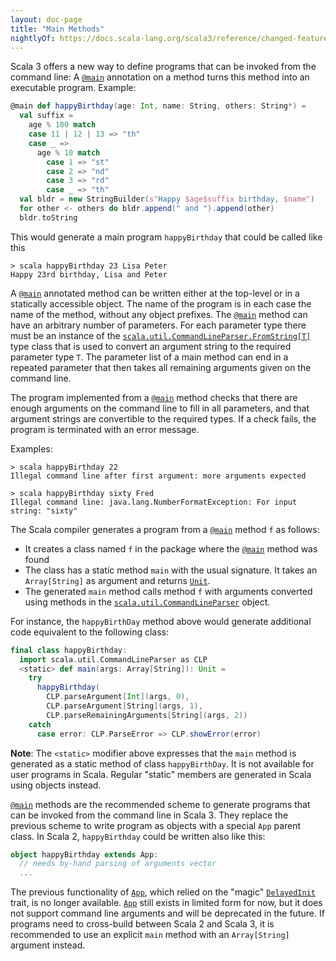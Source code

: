 ```yaml
---
layout: doc-page
title: "Main Methods"
nightlyOf: https://docs.scala-lang.org/scala3/reference/changed-features/main-functions.html
---
```


Scala 3 offers a new way to define programs that can be invoked from the command line:
A [`@main`](https://scala-lang.org/api/3.x/scala/main.html) annotation on a method turns this method into an executable program.
Example:

```scala
@main def happyBirthday(age: Int, name: String, others: String*) =
  val suffix =
    age % 100 match
    case 11 | 12 | 13 => "th"
    case _ =>
      age % 10 match
        case 1 => "st"
        case 2 => "nd"
        case 3 => "rd"
        case _ => "th"
  val bldr = new StringBuilder(s"Happy $age$suffix birthday, $name")
  for other <- others do bldr.append(" and ").append(other)
  bldr.toString
```

This would generate a main program `happyBirthday` that could be called like this

```
> scala happyBirthday 23 Lisa Peter
Happy 23rd birthday, Lisa and Peter
```

A [`@main`](https://scala-lang.org/api/3.x/scala/main.html) annotated method can be written either at the top-level or in a statically accessible object. The name of the program is in each case the name of the method, without any object prefixes. The [`@main`](https://scala-lang.org/api/3.x/scala/main.html) method can have an arbitrary number of parameters.
For each parameter type there must be an instance of the [`scala.util.CommandLineParser.FromString[T]`](https://scala-lang.org/api/3.x/scala/util/CommandLineParser$$FromString.html) type class that is used to convert an argument string to the required parameter type `T`.
The parameter list of a main method can end in a repeated parameter that then takes all remaining arguments given on the command line.

The program implemented from a [`@main`](https://scala-lang.org/api/3.x/scala/main.html) method checks that there are enough arguments on
the command line to fill in all parameters, and that argument strings are convertible to
the required types. If a check fails, the program is terminated with an error message.

Examples:

```
> scala happyBirthday 22
Illegal command line after first argument: more arguments expected

> scala happyBirthday sixty Fred
Illegal command line: java.lang.NumberFormatException: For input string: "sixty"
```

The Scala compiler generates a program from a [`@main`](https://scala-lang.org/api/3.x/scala/main.html) method `f` as follows:

 - It creates a class named `f` in the package where the [`@main`](https://scala-lang.org/api/3.x/scala/main.html) method was found
 - The class has a static method `main` with the usual signature. It takes an `Array[String]`
   as argument and returns [`Unit`](https://scala-lang.org/api/3.x/scala/Unit.html).
 - The generated `main` method calls method `f` with arguments converted using
   methods in the [`scala.util.CommandLineParser`](https://scala-lang.org/api/3.x/scala/util/CommandLineParser$.html) object.

For instance, the `happyBirthDay` method above would generate additional code equivalent to the following class:

```scala
final class happyBirthday:
  import scala.util.CommandLineParser as CLP
  <static> def main(args: Array[String]): Unit =
    try
      happyBirthday(
        CLP.parseArgument[Int](args, 0),
        CLP.parseArgument[String](args, 1),
        CLP.parseRemainingArguments[String](args, 2))
    catch
      case error: CLP.ParseError => CLP.showError(error)
```

**Note**: The `<static>` modifier above expresses that the `main` method is generated
as a static method of class `happyBirthDay`. It is not available for user programs in Scala. Regular "static" members are generated in Scala using objects instead.

[`@main`](https://scala-lang.org/api/3.x/scala/main.html) methods are the recommended scheme to generate programs that can be invoked from the command line in Scala 3. They replace the previous scheme to write program as objects with a special `App` parent class. In Scala 2, `happyBirthday` could be written also like this:

```scala
object happyBirthday extends App:
  // needs by-hand parsing of arguments vector
  ...
```

The previous functionality of [`App`](https://www.scala-lang.org/api/3.x/scala/App.html), which relied on the "magic" [`DelayedInit`](../dropped-features/delayed-init.md) trait, is no longer available. [`App`](https://scala-lang.org/api/3.x/scala/App.html) still exists in limited form for now, but it does not support command line arguments and will be deprecated in the future. If programs need to cross-build
between Scala 2 and Scala 3, it is recommended to use an explicit `main` method with an `Array[String]` argument instead.
